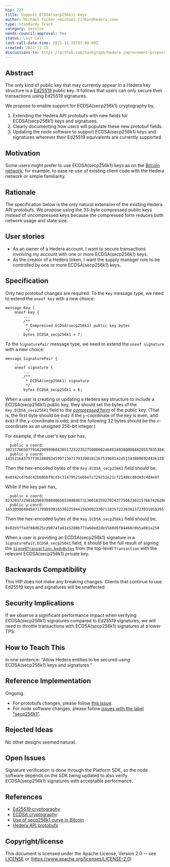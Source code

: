 ```yaml
---
hip: 222
title: Support ECDSA(secp256k1) keys
author: Michael Tinker <michael.tinker@hedera.com>
type: Standards Track
category: Service
needs-council-approval: Yes
status: Last Call
last-call-date-time: 2021-11-29T07:00:00Z
created: 2021-11-15
discussions-to: https://github.com/hashgraph/hedera-improvement-proposal/discussions/221
---
```


## Abstract

The only kind of public key that may currently appear in a Hedera key structure is a [Ed25519](https://ed25519.cr.yp.to/) public key. It follows that users can only secure their transactions using Ed25519 signatures.

We propose to enable support for ECDSA(secp256k1) cryptography by,
1. Extending the Hedera API protobufs with new fields for ECDSA(secp256k1) keys and signatures.
2. Clearly documenting how users will populate these new protobuf fields.
3. Updating the node software to support ECDSA(secp256k1) keys and signatures wherever their Ed25519 equivalents are currently supported.

## Motivation

Some users might prefer to use ECDSA(secp256k1) keys as on the [Bitcoin network](https://en.bitcoin.it/wiki/Secp256k1); 
for example, to ease re-use of existing client code with the Hedera network or simple familiarity.

## Rationale

The specification below is the only natural extension of the existing Hedera API protobufs. We propose using the 33-byte 
compressed public keys instead of uncompressed keys because the compressed form reduces both network usage and state size.

## User stories

- As an owner of a Hedera account, I want to secure transactions involving my account with one or more ECDSA(secp256k1) keys. 
- As the creator of a Hedera token, I want the supply manager role to be controlled by one or more ECDSA(secp256k1) keys.
  
## Specification

Only two protobuf changes are required. To the `Key` message type, we need to extend the `oneof key` with a new choice:
```
message Key {
    oneof key {
        ...
        /**
         * Compressed ECDSA(secp256k1) public key bytes
         */
        bytes ECDSA_secp256k1 = 7;
```
To the `SignaturePair` message type, we need to extend the `oneof signature` with a new choice:
```
message SignaturePair {
    ...
    oneof signature {
        ...
        /**
         * ECDSA(secp256k1) signature
         */
        bytes ECDSA_secp256k1 = 6;
```

When a user is creating or updating a Hedera key structure to include a ECDSA(secp256k1) public key, they should set the bytes of the `Key.ECDSA_secp256k1` field to the [_compressed_ form](https://en.bitcoin.it/wiki/Elliptic_Curve_Digital_Signature_Algorithm) of the public key. (That is, the first byte should be `0x02` if the `y`-coordinate of the key is even, and `0x03` if the `y`-coordinate is odd; and the following 32 bytes should be the `x`-coordinate as an unsigned 256-bit integer.)

For example, if the user's key pair has,
```
  public x coord: 30215706507791629899960430517232235275000002464034938000648205570353843228303
  public y coord: 14152164375773628889345997156717932001811675396914245134380969244261391953841
``` 
Then the hex-encoded bytes of the `Key.ECDSA_secp256k1` field should be,
```
0x0342cd7bdc42bb0bbf9cd3c31479521ebbe7c729251e21cf2148bcd8d43c4d4e8f
```

While if the key pair has,
```
  public x coord: 82320372298163969708040656530484673130018359270243775662302157667426266882648
  public y coord: 16530900404587179989301633022594415830923307118357223838237239310583951083392
```
Then the hex-encoded bytes of the `Key.ECDSA_secp256k1` field should be,
```
0x02b5ffadf88d625cd9074fa01e5280b773a60ed2de55b0d6f94460c0b5a001a258
```

When a user is providing an ECDSA(secp256k1) signature in a `SignaturePair.ECDSA_secp256k1` field, it should be the full result of signing the [`SignedTransaction.bodyBytes`](https://hashgraph.github.io/hedera-protobufs/#proto.SignedTransaction) from the top-level `Transaction` with the relevant ECDSA(secp256k1) private key. 

## Backwards Compatibility

This HIP does not make any breaking changes. Clients that continue to use Ed25519 keys and signatures will be unaffected.

## Security Implications

If we observe a significant performance impact when verifying ECDSA(secp256k1) signatures compared to Ed25519 signatures,
we will need to throttle transactions with ECDSA(secp256k1) signatures at a lower TPS.

## How to Teach This

In one sentence: "Allow Hedera entities to be secured using ECDSA(secp256k1) keys and signatures."

## Reference Implementation

Ongoing.
- For protobufs changes, please follow [this issue](https://github.com/hashgraph/hedera-protobufs/issues/110).
- For node software changes, please follow [issues with the label "secp256k1"](https://github.com/hashgraph/hedera-services/issues?q=is%3Aopen+is%3Aissue+label%3Asecp256k1).

## Rejected Ideas

No other designs seemed natural. 

## Open Issues

Signature verification is done through the Platform SDK, so the node software depends on the SDK being updated 
to also verify ECDSA(secp256k1) signatures with acceptable performance.

## References

- [Ed25519 cryptography](https://ed25519.cr.yp.to/)
- [ECDSA cryptography](https://en.bitcoin.it/wiki/Elliptic_Curve_Digital_Signature_Algorithm)
- [Use of secp256k1 curve in Bitcoin](https://en.bitcoin.it/wiki/Secp256k1)
- [Hedera API protobufs](https://hashgraph.github.io/hedera-protobufs)

## Copyright/license

This document is licensed under the Apache License, Version 2.0 -- see [LICENSE](../LICENSE) or (https://www.apache.org/licenses/LICENSE-2.0)
